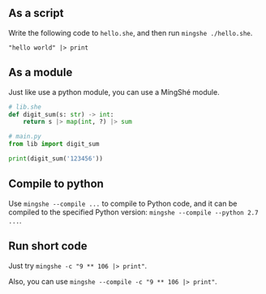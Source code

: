 ## As a script

Write the following code to `hello.she`, and then run `mingshe ./hello.she`.

```mingshe
"hello world" |> print
```

## As a module

Just like use a python module, you can use a MíngShé module.

```python
# lib.she
def digit_sum(s: str) -> int:
    return s |> map(int, ?) |> sum
```

```python
# main.py
from lib import digit_sum

print(digit_sum('123456'))
```

## Compile to python

Use `mingshe --compile ...` to compile to Python code, and it can be compiled to the specified Python version: `mingshe --compile --python 2.7 ...`.

## Run short code

Just try `mingshe -c "9 ** 106 |> print"`.

Also, you can use `mingshe --compile -c "9 ** 106 |> print"`.
